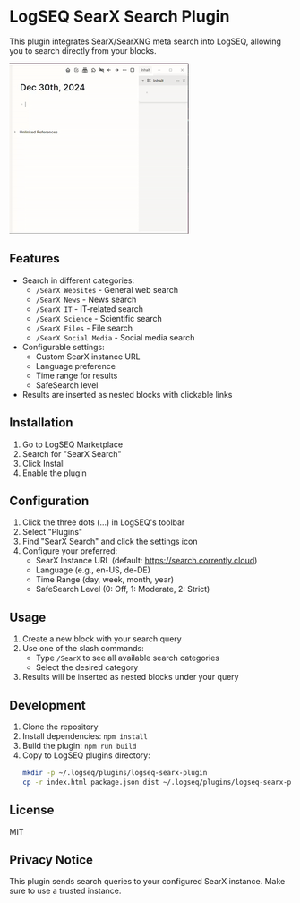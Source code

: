 # LogSEQ SearX Search Plugin

This plugin integrates SearX/SearXNG meta search into LogSEQ, allowing you to search directly from your blocks.

![SearX Plugin Demo](./docs/searx-demo.gif)


## Features

- Search in different categories:
  - `/SearX Websites` - General web search
  - `/SearX News` - News search
  - `/SearX IT` - IT-related search
  - `/SearX Science` - Scientific search
  - `/SearX Files` - File search
  - `/SearX Social Media` - Social media search
- Configurable settings:
  - Custom SearX instance URL
  - Language preference
  - Time range for results
  - SafeSearch level
- Results are inserted as nested blocks with clickable links

## Installation

1. Go to LogSEQ Marketplace
2. Search for "SearX Search"
3. Click Install
4. Enable the plugin

## Configuration

1. Click the three dots (...) in LogSEQ's toolbar
2. Select "Plugins"
3. Find "SearX Search" and click the settings icon
4. Configure your preferred:
   - SearX Instance URL (default: https://search.corrently.cloud)
   - Language (e.g., en-US, de-DE)
   - Time Range (day, week, month, year)
   - SafeSearch Level (0: Off, 1: Moderate, 2: Strict)

## Usage

1. Create a new block with your search query
2. Use one of the slash commands:
   - Type `/SearX` to see all available search categories
   - Select the desired category
3. Results will be inserted as nested blocks under your query

## Development

1. Clone the repository
2. Install dependencies: `npm install`
3. Build the plugin: `npm run build`
4. Copy to LogSEQ plugins directory:
   ```bash
   mkdir -p ~/.logseq/plugins/logseq-searx-plugin
   cp -r index.html package.json dist ~/.logseq/plugins/logseq-searx-plugin/
   ```

## License

MIT

## Privacy Notice

This plugin sends search queries to your configured SearX instance. Make sure to use a trusted instance.